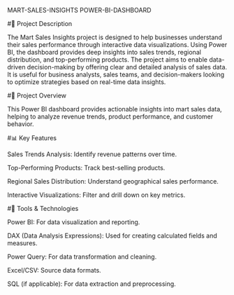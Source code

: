 MART-SALES-INSIGHTS POWER-BI-DASHBOARD

#📝 Project Description

The Mart Sales Insights project is designed to help businesses understand their sales performance through interactive data visualizations. Using Power BI, the dashboard provides deep insights into sales trends, regional distribution, and top-performing products. The project aims to enable data-driven decision-making by offering clear and detailed analysis of sales data. It is useful for business analysts, sales teams, and decision-makers looking to optimize strategies based on real-time data insights.

#📌 Project Overview

This Power BI dashboard provides actionable insights into mart sales data, helping to analyze revenue trends, product performance, and customer behavior.

#📊 Key Features

Sales Trends Analysis: Identify revenue patterns over time.

Top-Performing Products: Track best-selling products.

Regional Sales Distribution: Understand geographical sales performance.

Interactive Visualizations: Filter and drill down on key metrics.

#🔧 Tools & Technologies

Power BI: For data visualization and reporting.

DAX (Data Analysis Expressions): Used for creating calculated fields and measures.

Power Query: For data transformation and cleaning.

Excel/CSV: Source data formats.

SQL (if applicable): For data extraction and preprocessing.
